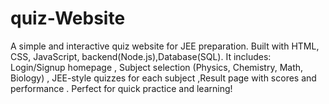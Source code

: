 # quiz-Website
A simple and interactive quiz website for JEE preparation. Built with HTML, CSS, JavaScript, backend(Node.js),Database(SQL). It includes:  Login/Signup homepage  , Subject selection (Physics, Chemistry, Math, Biology) , JEE-style quizzes for each subject ,Result page with scores and performance . Perfect for quick practice and learning!
